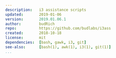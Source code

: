 ```yaml
---
description:   i3 assistance scripts
updated:       2019-01-06
version:       2019.01.06.1
author:        budRich
repo:          https://github.com/budlabs/i3ass
created:       2018-10-18
license:       mit
dependencies:  [bash, gawk, i3, git]
see-also:      [bash(1), awk(1), i3(1), git(1)]
...
```

